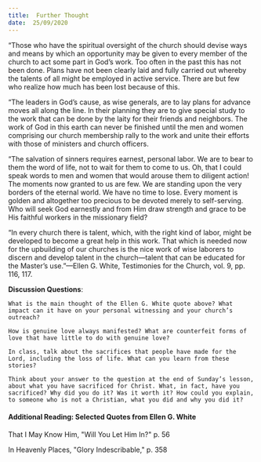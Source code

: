 ```yaml
---
title:  Further Thought
date:  25/09/2020
---
```


“Those who have the spiritual oversight of the church should devise ways and means by which an opportunity may be given to every member of the church to act some part in God’s work. Too often in the past this has not been done. Plans have not been clearly laid and fully carried out whereby the talents of all might be employed in active service. There are but few who realize how much has been lost because of this.

“The leaders in God’s cause, as wise generals, are to lay plans for advance moves all along the line. In their planning they are to give special study to the work that can be done by the laity for their friends and neighbors. The work of God in this earth can never be finished until the men and women comprising our church membership rally to the work and unite their efforts with those of ministers and church officers.

“The salvation of sinners requires earnest, personal labor. We are to bear to them the word of life, not to wait for them to come to us. Oh, that I could speak words to men and women that would arouse them to diligent action! The moments now granted to us are few. We are standing upon the very borders of the eternal world. We have no time to lose. Every moment is golden and altogether too precious to be devoted merely to self-serving. Who will seek God earnestly and from Him draw strength and grace to be His faithful workers in the missionary field?

“In every church there is talent, which, with the right kind of labor, might be developed to become a great help in this work. That which is needed now for the upbuilding of our churches is the nice work of wise laborers to discern and develop talent in the church—talent that can be educated for the Master’s use.”—Ellen G. White, Testimonies for the Church, vol. 9, pp. 116, 117.

**Discussion Questions**:

`What is the main thought of the Ellen G. White quote above? What impact can it have on your personal witnessing and your church’s outreach?`

`How is genuine love always manifested? What are counterfeit forms of love that have little to do with genuine love?`

`In class, talk about the sacrifices that people have made for the Lord, including the loss of life. What can you learn from these stories?`

`Think about your answer to the question at the end of Sunday’s lesson, about what you have sacrificed for Christ. What, in fact, have you sacrificed? Why did you do it? Was it worth it? How could you explain, to someone who is not a Christian, what you did and why you did it?`

#### Additional Reading: Selected Quotes from Ellen G. White

That I May Know Him, "Will You Let Him In?" p. 56

In Heavenly Places, "Glory Indescribable," p. 358